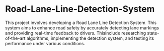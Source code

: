 # Road-Lane-Line-Detection-System
This project involves developing a Road Lane Line Detection System. 
This system aims to enhance road safety by accurately detecting lane markings and providing real-time feedback to drivers. 
Thisinclude researching state-of-the-art algorithms, implementing the detection system, and testing its performance under various conditions.
